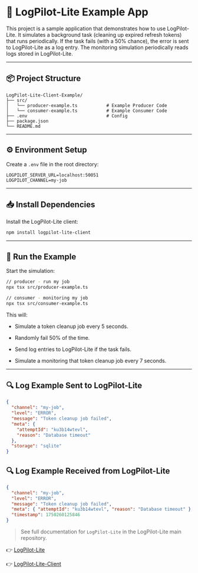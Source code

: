 # 🚀 LogPilot-Lite Example App

This project is a sample application that demonstrates how to use LogPilot-Lite.
It simulates a background task (cleaning up expired refresh tokens) that runs periodically.
If the task fails (with a 50% chance), the error is sent to LogPilot-Lite as a log entry.
The monitoring simulation periodically reads logs stored in LogPilot-Lite.

---

## 📦 Project Structure

```
LogPilot-Lite-Client-Example/
├── src/
│   └── producer-example.ts           # Example Producer Code
│   └── consumer-example.ts           # Example Consumer Code
├── .env                              # Config
├── package.json
└── README.md
```

---

## ⚙️ Environment Setup

Create a `.env` file in the root directory:

```env
LOGPILOT_SERVER_URL=localhost:50051
LOGPILOT_CHANNEL=my-job
```

---

## 📥 Install Dependencies

Install the LogPilot-Lite client:

```bash
npm install logpilot-lite-client
```

---

## 🚀 Run the Example

Start the simulation:

```bash
// producer - run my job
npx tsx src/producer-example.ts

// consumer - monitoring my job
npx tsx src/consumer-example.ts
```

This will:

- Simulate a token cleanup job every 5 seconds.
- Randomly fail 50% of the time.
- Send log entries to LogPilot-Lite if the task fails.

- Simulate a monitoring that token cleanup job every 7 seconds.

---

## 🔍 Log Example Sent to LogPilot-Lite

```json
{
  "channel": "my-job",
  "level": "ERROR",
  "message": "Token cleanup job failed",
  "meta": {
    "attemptId": "ku3b14wtevl",
    "reason": "Database timeout"
  },
  "storage": "sqlite"
}
```

## 🔍 Log Example Received from LogPilot-Lite

```json
{
  "channel": "my-job",
  "level": "ERROR",
  "message": "Token cleanup job failed",
  "meta": { "attemptId": "ku3b14wtevl", "reason": "Database timeout" },
  "timestamp": 1750260125846
}
```

> See full documentation for `LogPilot-Lite` in the LogPilot-Lite main repository.

👉 [LogPilot-Lite](https://github.com/danpung2/LogPilot-Lite)

👉 [LogPilot-Lite-Client](https://github.com/danpung2/LogPilot-Lite-Client)
